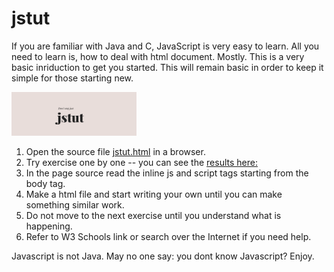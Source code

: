 # jstut
If you are familiar with Java and C, JavaScript is very easy to learn. All you need to learn is, how to deal with html document. Mostly. This is a very basic inriduction to get you started. This will remain basic in order to keep it simple for those starting new.

<img src="jstut.png" alt="JSTut" style="width: 200px;"/>

1. Open the source file [jstut.html](https://github.com/raguks/jstut/blob/master/jstut.html) in a browser.
2. Try exercise one by one -- you can see the [results here:](http://raguks.github.io/jstut/jstut.html)
3. In the page source read the inline js and script tags starting from the body tag.
4. Make a html file and start writing your own until you can make something similar work.
5. Do not move to the next exercise until you understand what is happening.
6. Refer to W3 Schools link or search over the Internet if you need help.

Javascript is not Java. May no one say: you dont know Javascript? Enjoy.

